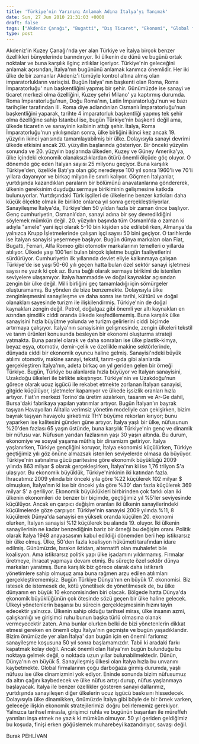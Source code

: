 ```yaml
---
title: 'Türkiye’nin Yarınını Anlamak Adına İtalya’yı Tanımak'
date: Sun, 27 Jun 2010 21:31:03 +0000
draft: false
tags: ["Akdeniz Çanağı", "Bugatti", "Dış Ticaret", "Ekonomi", "Global firmalar", "göçmen İtalyanlar", "III. Roma", "İtalya Birliği", "İtalya İhracat", "İtalya İthalat", "İtalya'nın büyümesi", "Piomente Devleti", "THY", "Türkiye İtalya İlişkileri"]
type: post
---
```


Akdeniz'in Kuzey Çanağı'nda yer alan Türkiye ve İtalya birçok benzer özellikleri bünyelerinde barındırıyor. İki ülkenin de dünü ve bugünü ortak noktalar ve buna karşılık ilginç zıtlıklar içeriyor. Türkiye'nin geleceğini anlamak açısından, İtalya'nın bugününü anlamak kanımca önemlidir. Her iki ülke de bir zamanlar Akdeniz'i tümüyle kontrol altına almış olan imparatorlukların varisçisi. Bugün İtalya' nın başkenti olan Roma, Roma İmparatorluğu' nun başkentliğini yapmış bir şehir. Günümüzde ise sanayi ve ticaret merkezi olma özelliğini, Kuzey şehri Milano' ya kaptırmış durumda. Roma İmparatorluğu'nun, Doğu Roma'nın, Latin İmparatorluğu'nun ve bazı tarihçiler tarafından III. Roma diye adlandırılan Osmanlı İmparatorluğu'nun başkentliğini yaparak, tarihte 4 imparatorluk başkentliği yapmış tek şehir olma özelliğine sahip İstanbul ise, bugün Türkiye'nin başkenti değil ama, ülkede ticaretin ve sanayinin kalbinin attığı şehir.
İtalya, Roma İmparatorluğu'nun yıkılışından sonra, ülke birliğini ikinci kez ancak 19. yüzyılın ikinci yarısında tamamlayabilmiş bir ülke. Dolayısıyla sanayi devrimi ülkede etkisini ancak 20. yüzyıllın başlarında gösteriyor. Bir önceki yüzyılın sonunda ve 20. yüzyılın başlarında ülkeden, Kuzey ve Güney Amerika'ya, ülke içindeki ekonomik olanaksızlıklardan ötürü önemli ölçüde göç oluyor. O dönemde göç eden İtalyan sayısı 25 milyonu geçiyor. Buna karşılık Türkiye'den, özelikle Batı'ya olan göç neredeyse 100 yıl sonra 1960'lı ve 70'li yıllara dayanıyor ve birkaç milyon ile sınırlı kalıyor. Göçmen İtalyanlar, yurtdışında kazandıkları paraların bir bölümünü anavatanlarına göndererek, ülkenin gereksinim duyduğu sermaye birikiminin gelişmesine katkıda bulunuyorlar. Yurtdışındaki Türk işçileri de ülkelerine benzer katkıları daha küçük ölçekte olmak ile birlikte onlarca yıl sonra gerçekleştiriyorlar.
Sanayileşme İtalya'da, Türkiye'den 50 yıldan fazla bir zaman önce başlıyor. Genç cumhuriyetin, Osmanlı'dan, sanayi adına bir şey devredildiğini söylemek mümkün değil. 20. yüzyılın başında tüm Osmanlı'da o zaman ki adıyla "amele" yani işçi olarak 5-10 bin kişiden söz edilebilirken, Almanya'da yalnızca Krupp İşletmelerinde çalışan işçi sayısı 50 bini geçiyor. O tarihlerde ise İtalyan sanayisi yeşermeye başlıyor. Bugün dünya markaları olan Fiat, Bugatti, Ferrari, Alfa Romeo gibi otomotiv markalarının temelleri o yıllarda atılıyor. Ülkede yaşı 100'leri bulan birçok işletme bugün faaliyetlerini sürdürüyor. Cumhuriyetin ilk yıllarında devlet eliyle kalkınmaya çalışan Türkiye'de ise yaşı 50-60 yılı geçen hatta bulan özel sektör sanayi işletmesi sayısı ne yazık ki çok az. Buna bağlı olarak sermaye birikimi de istenilen seviyelere ulaşamıyor.
İtalya hammadde ve doğal kaynaklar açısından zengin bir ülke değil. Milli birliğini geç tamamladığı için sömürgeler oluşturamamış. Bu yönden de bize benzemekte. Dolayısıyla ülke zenginleşmesini sanayileşme ve daha sonra ise tarihi, kültürü ve doğal olanakları sayesinde turizm ile ilişkilendirmiş. Türkiye'nin de doğal kaynakları zengin değil. Petrol, doğalgaz gibi önemli yer altı kaynakları en azından şimdilik ciddi oranda ülkede keşfedilememiş. Buna karşılık ülke sanayisini hızla büyütme yolunda ve turizm gelirlerini ciddi biçimde artırmaya çalışıyor. İtalya'nın sanayisinin gelişmesinde, zengin ülkeleri tekstil ve tarım ürünleri konusunda besleyen bir ekonomi oluşturma strateji yatmakta. Buna paralel olarak ve daha sonraları ise ülke plastik-kimya, beyaz eşya, otomotiv, demir-çelik ve özellikle makine sektörlerinde, dünyada ciddi bir ekonomik oyuncu haline gelmiş.
Sanayisi'ndeki büyük atılımı otomotiv, makine sanayi, tekstil, tarım-gıda gibi alanlarda gerçekleştiren İtalya'nın, adeta birkaç on yıl geriden gelen bir örneği Türkiye. Bugün, Türkiye bu alanlarda hızla büyüyor ve İtalyan sanayisini, Uzakdoğu ülkeleri ile birlikte sıkıştırıyor. Türkiye'nin ve Uzakdoğu'nun görece olarak ucuz işgücü ile rekabet etmekte zorlanan İtalyan sanayisi, gitgide küçülüyor, işletmeler kapanıyor ve ülkede işsizlik oranları hızla artıyor. Fiat'ın merkezi Torino'da üretim azalırken, tasarım ve Ar-Ge dahil, Bursa'daki fabrikaya yapılan yatırımlar artıyor. Bugün İtalyan'ın bayrak taşıyan Havayolları Alitalia verimsiz yönetim modeliyle can çekişirken, bizim bayrak taşıyan havayolu şirketimiz THY büyüme rekorları kırıyor; bunu yaparken ise kalitesini günden güne artıyor.
İtalya yaşlı bir ülke, nüfusunun %20'den fazlası 65 yaşın üstünde, buna karşılık Türkiye'nin genç ve dinamik bir nüfusu var. Nüfusun yarıdan fazlasının yaşı 30 yaşın altında. Bu durum, ekonomiye ve sosyal yaşama müthiş bir dinamizm getiriyor. İtalya yaşlanırken, Türkiye gençliğini koruyor, İtalya ekonomisi küçülürken, Türkiye geçtiğimiz yılı göz önüne almazsak istenilen seviyelerde olmasa da büyüyor. Türkiye'nin satınalma gücü paritesine göre ekonomik büyüklüğü 2009 yılında 863 milyar $ olarak gerçekleşirken, İtalya'nın ki ise 1,76 trilyon $'a ulaşıyor. Bu ekonomik büyüklük, Türkiye'ninkinin iki katından fazla. İhracatımız 2009 yılında bir önceki yıla göre %22 küçülerek 102 milyar $ olmuşken, İtalya'nın ki ise bir önceki yıla göre %30' dan fazla küçülerek 369 milyar $' a geriliyor. Ekonomik büyüklükleri birbirinden çok farklı olan iki ülkenin ekonomileri de benzer bir biçimde, geçtiğimiz yıl %5'ler seviyesinde küçülüyor. Ancak en çarpıcı değişim oranları iki ülkenin sanayilerindeki küçülmelerde göze çarpıyor. Türkiye'nin sanayisi 2009 yılında.%11, 8 küçülerek Dünya'da sanayisi en yüksek oranda küçülen 20. ekonomi olurken, İtalyan sanayisi %12 küçülerek bu alanda 19. oluyor. İki ülkenin sanayilerinin ne kadar benzediğinin bariz bir örneği bu değişim oranı.
Politik olarak İtalya 1948 anayasasının kabul edildiği dönemden beri hep istikrarsız bir ülke olmuş. Ülke, 50'den fazla koalisyon hükümeti tarafından idare edilmiş. Günümüzde, bırakın iktidarı, alternatifi olan muhalefet bile koalisyon. Ama istikrarsız politik yapı ülke işadamını yıldırmamış. Firmalar üretmeye, ihracat yapmaya devam etmiş. Bu süreçte özel sektör dünya markaları yaratmış. Buna karşılık biz görece olarak daha istikrarlı yönetimlere sahip olmuşuz ama buna rağmen arzu edilen atılımları gerçekleştirememişiz. Bugün Türkiye Dünya'nın en büyük 17. ekonomisi. Biz istesek de istemesek de, kötü yönetilsek de yönetilmesek de, bu ülke dünyanın en büyük 10 ekonomisinden biri olacak. Bölgede hatta Dünya'da ekonomik büyüklüğünün çok ötesinde sözü geçen bir ülke haline gelecek.
Ülkeyi yönetenlerin başarısı bu sürecin gerçekleşmesinin hızını tayin edecektir yalnızca. Ülkenin sahip olduğu tarihsel miras, ülke insanın azmi, çalışkanlığı ve girişimci ruhu bunun başka türlü olmasına olanak vermeyecektir zaten. Ama bunlar olurken belki de bizi yönetenlerin dikkat etmesi gereken en önemli olgu İtalya'nın geçmişte ve bugün yaşadıklarıdır. Bizim önümüzde yer alan İtalya' dan bugün için en önemli farkımız sanayileşme koşusuna 50 yıl sonra başlamamızdır. Tabii ki aradaki farkı kapatmak kolay değil. Ancak önemli olan İtalya'nın bugün bulunduğu bu noktaya gelmek değil, o noktada uzun yıllar bulunabilmektedir. Dünün, Dünya'nın en büyük 5. Sanayileşmiş ülkesi olan İtalya hızla bu unvanını kaybetmekte. Global firmalarının çoğu darboğaza girmiş durumda, yaşlı nüfusu ise ülke dinamizmini yok ediyor. Eninde sonunda bizim nüfusumuz da altın çağını kaybedecek ve ülke nüfus artışı durup, nüfus yaşlanmaya başlayacak. İtalya ile benzer özellikler gösteren sanayi dallarımız, yurtdışında sanayileşen diğer ülkelerin ucuz işgücü baskısını hissedecek. Dolayısıyla ülke dinamikken, önümüzde İtalya gibi böyle de bir örnek varken, geleceğe ilişkin ekonomik stratejilerimizi doğru belirlememiz gerekiyor. Yalnızca tarihsel mirasla, girişimci ruhla ve bugünün başarıları ile müreffeh yarınları inşa etmek ne yazık ki mümkün olmuyor. 50 yıl geriden geldiğimiz bu koşuda, finişi erken göğüslemek muharebeyi kazandırıyor, savaşı değil.

Burak PEHLİVAN